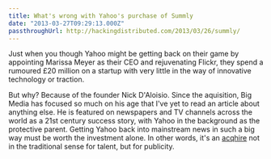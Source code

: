 ```yaml
---
title: What's wrong with Yahoo's purchase of Summly
date: "2013-03-27T09:29:13.000Z"
passthroughUrl: http://hackingdistributed.com/2013/03/26/summly/
---
```


Just when you though Yahoo might be getting back on their game by appointing Marissa Meyer as their CEO and rejuvenating Flickr, they spend a rumoured £20 million on a startup with very little in the way of innovative technology or traction.

But why? Because of the founder Nick D'Aloisio. Since the aquisition, Big Media has focused so much on his age that I've yet to read an article about anything else. He is featured on newspapers and TV channels across the world as a 21st century success story, with Yahoo in the background as the protective parent. Getting Yahoo back into mainstream news in such a big way must be worth the investment alone. In other words, it's an [acqhire](http://www.techopedia.com/definition/28595/acqhire) not in the traditional sense for talent, but for publicity.